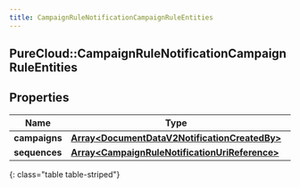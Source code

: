 ```yaml
---
title: CampaignRuleNotificationCampaignRuleEntities
---
```

## PureCloud::CampaignRuleNotificationCampaignRuleEntities

## Properties

|Name | Type | Description | Notes|
|------------ | ------------- | ------------- | -------------|
| **campaigns** | [**Array&lt;DocumentDataV2NotificationCreatedBy&gt;**](DocumentDataV2NotificationCreatedBy.html) |  | [optional] |
| **sequences** | [**Array&lt;CampaignRuleNotificationUriReference&gt;**](CampaignRuleNotificationUriReference.html) |  | [optional] |
{: class="table table-striped"}


